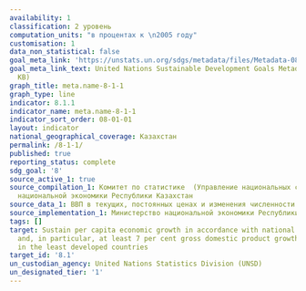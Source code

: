 ```yaml
---
availability: 1
classification: 2 уровень
computation_units: "в процентах к \n2005 году"
customisation: 1
data_non_statistical: false
goal_meta_link: 'https://unstats.un.org/sdgs/metadata/files/Metadata-08-01-01.pdf '
goal_meta_link_text: United Nations Sustainable Development Goals Metadata (PDF 232
  KB)
graph_title: meta.name-8-1-1
graph_type: line
indicator: 8.1.1
indicator_name: meta.name-8-1-1
indicator_sort_order: 08-01-01
layout: indicator
national_geographical_coverage: Казахстан
permalink: /8-1-1/
published: true
reporting_status: complete
sdg_goal: '8'
source_active_1: true
source_compilation_1: Комитет по статистике  (Управление национальных счетов) Министерства
  национальной экономики Республики Казахстан
source_data_1: ВВП в текущих, постоянных ценах и изменения численности населения
source_implementation_1: Министерство национальной экономики Республики Казахстан
tags: []
target: Sustain per capita economic growth in accordance with national circumstances
  and, in particular, at least 7 per cent gross domestic product growth per annum
  in the least developed countries
target_id: '8.1'
un_custodian_agency: United Nations Statistics Division (UNSD)
un_designated_tier: '1'
---
```


